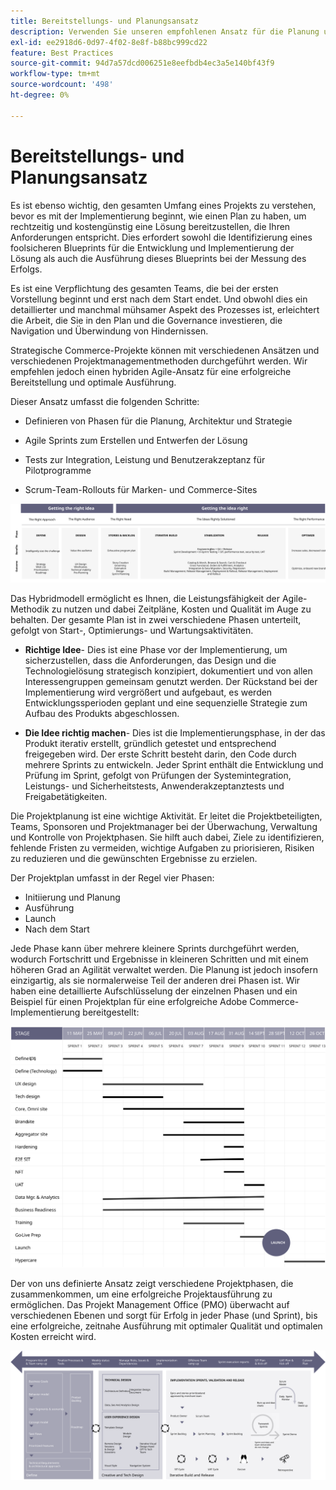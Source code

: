 ```yaml
---
title: Bereitstellungs- und Planungsansatz
description: Verwenden Sie unseren empfohlenen Ansatz für die Planung und Bereitstellung Ihrer Adobe Commerce-Implementierung.
exl-id: ee2918d6-0d97-4f02-8e8f-b88bc999cd22
feature: Best Practices
source-git-commit: 94d7a57dcd006251e8eefbdb4ec3a5e140bf43f9
workflow-type: tm+mt
source-wordcount: '498'
ht-degree: 0%

---
```


# Bereitstellungs- und Planungsansatz

Es ist ebenso wichtig, den gesamten Umfang eines Projekts zu verstehen, bevor es mit der Implementierung beginnt, wie einen Plan zu haben, um rechtzeitig und kostengünstig eine Lösung bereitzustellen, die Ihren Anforderungen entspricht. Dies erfordert sowohl die Identifizierung eines foolsicheren Blueprints für die Entwicklung und Implementierung der Lösung als auch die Ausführung dieses Blueprints bei der Messung des Erfolgs.

Es ist eine Verpflichtung des gesamten Teams, die bei der ersten Vorstellung beginnt und erst nach dem Start endet. Und obwohl dies ein detaillierter und manchmal mühsamer Aspekt des Prozesses ist, erleichtert die Arbeit, die Sie in den Plan und die Governance investieren, die Navigation und Überwindung von Hindernissen.

Strategische Commerce-Projekte können mit verschiedenen Ansätzen und verschiedenen Projektmanagementmethoden durchgeführt werden. Wir empfehlen jedoch einen hybriden Agile-Ansatz für eine erfolgreiche Bereitstellung und optimale Ausführung.

Dieser Ansatz umfasst die folgenden Schritte:

- Definieren von Phasen für die Planung, Architektur und Strategie

- Agile Sprints zum Erstellen und Entwerfen der Lösung

- Tests zur Integration, Leistung und Benutzerakzeptanz für Pilotprogramme

- Scrum-Team-Rollouts für Marken- und Commerce-Sites

![Beispiel für einen Planungsansatz](../../assets/playbooks/planning-model.svg)

Das Hybridmodell ermöglicht es Ihnen, die Leistungsfähigkeit der Agile-Methodik zu nutzen und dabei Zeitpläne, Kosten und Qualität im Auge zu behalten. Der gesamte Plan ist in zwei verschiedene Phasen unterteilt, gefolgt von Start-, Optimierungs- und Wartungsaktivitäten.

- **Richtige Idee**- Dies ist eine Phase vor der Implementierung, um sicherzustellen, dass die Anforderungen, das Design und die Technologielösung strategisch konzipiert, dokumentiert und von allen Interessengruppen gemeinsam genutzt werden. Der Rückstand bei der Implementierung wird vergrößert und aufgebaut, es werden Entwicklungssperioden geplant und eine sequenzielle Strategie zum Aufbau des Produkts abgeschlossen.

- **Die Idee richtig machen**- Dies ist die Implementierungsphase, in der das Produkt iterativ erstellt, gründlich getestet und entsprechend freigegeben wird. Der erste Schritt besteht darin, den Code durch mehrere Sprints zu entwickeln. Jeder Sprint enthält die Entwicklung und Prüfung im Sprint, gefolgt von Prüfungen der Systemintegration, Leistungs- und Sicherheitstests, Anwenderakzeptanztests und Freigabetätigkeiten.

Die Projektplanung ist eine wichtige Aktivität. Er leitet die Projektbeteiligten, Teams, Sponsoren und Projektmanager bei der Überwachung, Verwaltung und Kontrolle von Projektphasen. Sie hilft auch dabei, Ziele zu identifizieren, fehlende Fristen zu vermeiden, wichtige Aufgaben zu priorisieren, Risiken zu reduzieren und die gewünschten Ergebnisse zu erzielen.

Der Projektplan umfasst in der Regel vier Phasen:

- Initiierung und Planung
- Ausführung
- Launch
- Nach dem Start

Jede Phase kann über mehrere kleinere Sprints durchgeführt werden, wodurch Fortschritt und Ergebnisse in kleineren Schritten und mit einem höheren Grad an Agilität verwaltet werden. Die Planung ist jedoch insofern einzigartig, als sie normalerweise Teil der anderen drei Phasen ist. Wir haben eine detaillierte Aufschlüsselung der einzelnen Phasen und ein Beispiel für einen Projektplan für eine erfolgreiche Adobe Commerce-Implementierung bereitgestellt:

![Projektplanung Gantt-Diagramm](../../assets/playbooks/gantt-chart.svg)

Der von uns definierte Ansatz zeigt verschiedene Projektphasen, die zusammenkommen, um eine erfolgreiche Projektausführung zu ermöglichen. Das Projekt Management Office (PMO) überwacht auf verschiedenen Ebenen und sorgt für Erfolg in jeder Phase (und Sprint), bis eine erfolgreiche, zeitnahe Ausführung mit optimaler Qualität und optimalen Kosten erreicht wird.

![Infografik des Beispielplanungsansatzes](../../assets/playbooks/planning-approach-sample.svg)
